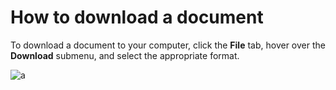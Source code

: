 # How to download a document

To download a document to your computer, click the **File** tab, hover over the **Download** submenu, and select the appropriate format.

![a](image.jpg)